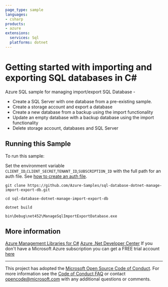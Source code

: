 ```yaml
---
page_type: sample
languages:
- csharp
products:
- azure
extensions:
  services: Sql
  platforms: dotnet
---
```


# Getting started with importing and exporting SQL databases in C# #

 Azure SQL sample for managing import/export SQL Database -
  - Create a SQL Server with one database from a pre-existing sample.
  - Create a storage account and export a database
  - Create a new database from a backup using the import functionality
  - Update an empty database with a backup database using the import functionality
  - Delete storage account, databases and SQL Server


## Running this Sample ##

To run this sample:

Set the environment variable `CLIENT_ID`,`CLIENT_SECRET`,`TENANT_ID`,`SUBSCRIPTION_ID` with the full path for an auth file. See [how to create an auth file](https://github.com/Azure/azure-libraries-for-net/blob/master/AUTH.md).

    git clone https://github.com/Azure-Samples/sql-database-dotnet-manage-import-export-db.git

    cd sql-database-dotnet-manage-import-export-db

    dotnet build

    bin\Debug\net452\ManageSqlImportExportDatabase.exe

## More information ##

[Azure Management Libraries for C#](https://github.com/Azure/azure-sdk-for-net/)
[Azure .Net Developer Center](https://azure.microsoft.com/en-us/develop/net/)
If you don't have a Microsoft Azure subscription you can get a FREE trial account [here](http://go.microsoft.com/fwlink/?LinkId=330212)

---

This project has adopted the [Microsoft Open Source Code of Conduct](https://opensource.microsoft.com/codeofconduct/). For more information see the [Code of Conduct FAQ](https://opensource.microsoft.com/codeofconduct/faq/) or contact [opencode@microsoft.com](mailto:opencode@microsoft.com) with any additional questions or comments.